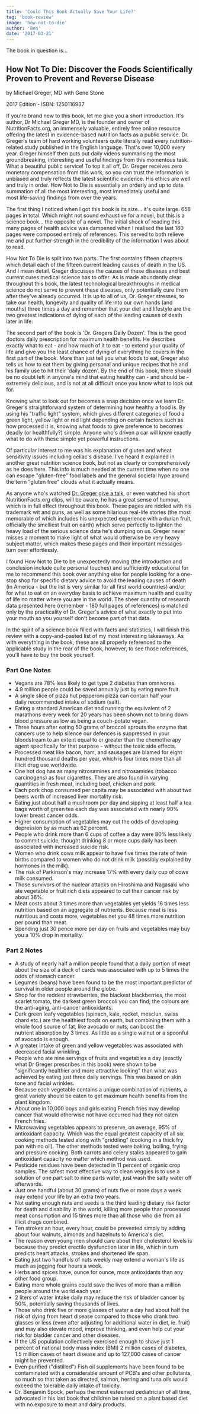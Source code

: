 ```yaml
---
title: 'Could This Book Actually Save Your Life?'
tag: 'book-review'
image: 'how-not-to-die'
author: 'Ben'
date: '2017-03-21'
---
```


The book in question is...

## How Not To Die: Discover the Foods Scientifically Proven to Prevent and Reverse Disease 

by Michael Greger, MD with Gene Stone

2017 Edition - ISBN: 1250116937

<prominent-img src="how-not-to-die/book-cover" alt="How Not To Die by Michael Greger!"></prominent-img>

If you're brand new to this book, let me give you a short introduction. It's author, Dr Michael Greger MD, is the founder and owner of NutritionFacts.org, an immensely valuable, entirely free online resource offering the latest in evidence-based nutrition facts as a public service. Dr. Greger's team of hard working volunteers quite literally read every nutrition-related study published in the English language. That's over 10,000 every year. Greger himself then puts out daily videos summarising the most groundbreaking, interesting and useful findings from this momentous task. What a beautiful public service! To top it all off, Dr. Greger receives zero monetary compensation from this work, so you can trust the information is unbiased and truly reflects the latest scientific evidence. His ethics are well and truly in order. How Not to Die is essentially an orderly and up to date summation of all the most interesting, most immediately useful and most life-saving findings from over the years.

The first thing I noticed when I got this book is its size... it's quite large. 658 pages in total. Which might not sound exhaustive for a novel, but this is a science book... the opposite of a novel. The initial shock of reading this many pages of health advice was dampened when I realised the last 180 pages were composed entirely of references. This served to both relieve me and put further strength in the credibility of the information I was about to read.

How Not To Die is split into two parts. The first contains fifteen chapters which detail each of the fifteen current leading causes of death in the US. And I mean detail. Greger discusses the causes of these diseases and best current cures medical science has to offer. As is made abundantly clear throughout this book, the latest technological breakthroughs in medical science do not serve to prevent these diseases, only potentially cure them after they've already occurred. It is up to all of us, Dr. Greger stresses, to take our health, longevity and quality of life into our own hands (and mouths) three times a day and remember that your diet and lifestyle are the two greatest indications of dying of each of the leading causes of death later in life.

The second part of the book is 'Dr. Gregers Daily Dozen'. This is the good doctors daily prescription for maximum health benefits. He describes exactly what to eat - and how much of it to eat - to extend your quality of life and give you the least chance of dying of everything he covers in the first part of the book. More than just tell you what foods to eat, Greger also tells us how to eat them by giving personal and unique recipes that he and his family use to hit their 'daily dozen'. By the end of this book, there should be no doubt left in anyone's mind that eating healthy can - and should be - extremely delicious, and is not at all difficult once you know what to look out for.

Knowing what to look out for becomes a snap decision once we learn Dr. Greger's straightforward system of determining how healthy a food is. By using his "traffic light" system, which gives different categories of food a green light, yellow light or red light depending on certain factors such as how processed it is, knowing what foods to give preference to becomes deadly (or healthfully?) simple. Anyone who's driven a car will know exactly what to do with these simple yet powerful instructions.

Of particular interest to me was his explanation of gluten and wheat sensitivity issues including celiac's disease. I've heard it explained in another great nutrition science book, but not as clearly or comprehensively as he does here. This info is much needed at the current time when no one can escape "gluten-free" food labels and the general societal hype around the term "gluten free" clouds what it actually means.

<prominent-img src="how-not-to-die/daily-dozen" alt="How Not To Die Daily Dozen by Michael Greger!"></prominent-img>

As anyone who's watched [Dr. Greger give a talk](/5-top-speeches#4-uprooting-the-leading-causes-of-death-by-dr-michael-greger), or even watched his short NutritionFacts.org clips, will be aware, he has a great sense of humour, which is in full effect throughout this book. These pages are riddled with his trademark wit and puns, as well as some hilarious real-life stories (the most memorable of which includes his unexpected experience with a durian fruit, officially the smelliest fruit on earth) which serve perfectly to lighten the heavy load of the serious science data he's dumping on us. Greger never misses a moment to make light of what would otherwise be very heavy subject matter, which makes these pages and their important messages turn over effortlessly.

I found How Not to Die to be unexpectedly moving (the introduction and conclusion include quite personal touches) and sufficiently educational for me to recommend this book over anything else for people looking for a one-stop shop for specific dietary advice to avoid the leading causes of death (in America - but the list is very similar for all first world countries) and/or for what to eat on an everyday basis to achieve maximum health and quality of life no matter where you are in the world. The sheer quantity of research data presented here (remember - 180 full pages of references) is matched only by the practicality of Dr. Greger's advice of what exactly to put into your mouth so you yourself don't become part of that data.

In the spirit of a science book filled with facts and statistics, I will finish this review with a copy-and-pasted list of my most interesting takeaways. As with everything in the book, these are all properly referenced to the applicable study in the rear of the book, however, to see those references, you'll have to buy the book yourself.

### Part One Notes

- Vegans are 78% less likely to get type 2 diabetes than omnivores.
- 4.9 million people could be saved annually just by eating more fruit.
- A single slice of pizza hut pepperoni pizza can contain half your daily recommended intake of sodium (salt).
- Eating a standard American diet and running the equivalent of 2 marathons every week for 20 years has been shown not to bring down blood pressure as low as being a couch-potato vegan.
- Three hours after eating 50 grams of broccoli sprouts the enzyme that cancers use to help silence our defences is suppressed in your bloodstream to an extent equal to or greater than the chemotherapy agent specifically for that purpose - without the toxic side effects.
- Processed meat like bacon, ham, and sausages are blamed for eight hundred thousand deaths per year, which is four times more than all illicit drug use worldwide.
- One hot dog has as many nitrosamines and nitrosamides (tobacco carcinogens) as four cigarettes. They are also found in varying quantities in fresh meat, including beef, chicken and pork.
- Each pork chop consumed per capita may be associated with about two beers worth of increased liver mortality risk.
- Eating just about half a mushroom per day and sipping at least half a tea bags worth of green tea each day was associated with nearly 90% lower breast cancer odds.
- Higher consumption of vegetables may cut the odds of developing depression by as much as 62 percent.
- People who drink more than 6 cups of coffee a day were 80% less likely to commit suicide, thought drinking 8 or more cups daily has been associated with increased suicide risk.
- Women who drink cows milk appear to have five times the rate of twin births compared to women who do not drink milk (possibly explained by hormones in the milk).
- The risk of Parkinson's may increase 17% with every daily cup of cows milk consumed.
- Those survivors of the nuclear attacks on Hiroshima and Nagasaki who ate vegetable or fruit rich diets appeared to cut their cancer risk by about 36%.
- Meat costs about 3 times more than vegetables yet yields 16 times less nutrition based on an aggregate of nutrients. Because meat is less nutritious and costs more, vegetables net you 48 times more nutrition per pound than meat.
- Spending just 30 pence more per day on fruits and vegetables may buy you a 10% drop in mortality.

### Part 2 Notes

- A study of nearly half a million people found that a daily portion of meat about the size of a deck of cards was associated with up to 5 times the odds of stomach cancer.
- Legumes (beans) have been found to be the most important predictor of survival in older people around the globe.
- Shop for the reddest strawberries, the blackest blackberries, the most scarlet tomato, the darkest green broccoli you can find; the colours are the anti-aging, anti-cancer antioxidants.
- Dark green leafy vegetables (spinach, kale, rocket, mesclun, swiss chard etc.) are the healthiest foods on earth, but combining them with a whole food source of fat, like avocado or nuts, can boost the nutrient absorption by 3 times. As little as a single walnut or a spoonful of avocado is enough.
- A greater intake of green and yellow vegetables was associated with decreased facial wrinkling.
- People who ate nine servings of fruits and vegetables a day (exactly what Dr Greger prescribes in this book) were shown to be "significantly healthier and more attractive looking" than what was achieved by eating just three daily servings. This was based on skin tone and facial wrinkles.
- Because each vegetable contains a unique combination of nutrients, a great variety should be eaten to get maximum health benefits from the plant kingdom.
- About one in 10,000 boys and girls eating French fries may develop cancer that would otherwise not have occurred had they not eaten French fries.
- Microwaving vegetables appears to preserve, on average, 95% of antioxidant capacity. Which was the equal greatest capacity of all six cooking methods tested along with "griddling" (cooking in a thick fry pan with no oil). The other methods tested were baking, boiling, frying and pressure cooking. Both carrots and celery stalks appeared to gain antioxidant capacity no matter which method was used.
- Pesticide residues have been detected in 11 percent of organic crop samples. The safest most effective way to clean veggies is to use a solution of one part salt to nine parts water, just wash the salty water off afterwards.
- Just one handful (about 30 grams) of nuts five or more days a week may extend your life by an extra two years.
- Not eating enough nuts and seeds is the third leading dietary risk factor for death and disability in the world, killing more people than processed meat consumption and 15 times more than all those who die from all illicit drugs combined.
- Ten strokes an hour, every hour, could be prevented simply by adding about four walnuts, almonds and hazelnuts to America's diet.
- The reason even young men should care about their cholesterol levels is because they predict erectile dysfunction later in life, which in turn predicts heart attacks, strokes and shortened life span.
- Eating just two handfuls of nuts weekly may extend a woman's life as much as jogging four hours a week.
- Herbs and spices have, ounce for ounce, more antioxidants than any other food group.
- Eating more whole grains could save the lives of more than a million people around the world each year.
- 2 liters of water intake daily may reduce the risk of bladder cancer by 50%, potentially saving thousands of lives.
- Those who drink five or more glasses of water a day had about half the risk of dying from heart disease compared to those who drank two glasses or less (even after adjusting for additional water in diet, ie. fruit) and may also elevate mood, improve thinking, and even help cut your risk for bladder cancer and other diseases.
- If the US population collectively exercised enough to shave just 1 percent of national body mass index (BMI) 2 million cases of diabetes, 1.5 million cases of heart disease and up to 127,000 cases of cancer might be prevented.
- Even purified ("distilled") Fish oil supplements have been found to be contaminated with a considerable amount of PCB's and other pollutants, so much so that taken as directed, salmon, herring and tuna oils would exceed the tolerable daily intake of toxicity.
- Dr. Benjamin Spock, perhaps the most esteemed pediatrician of all time, advocated in his last book that children be raised on a plant based diet with no exposure to meat and dairy products.
